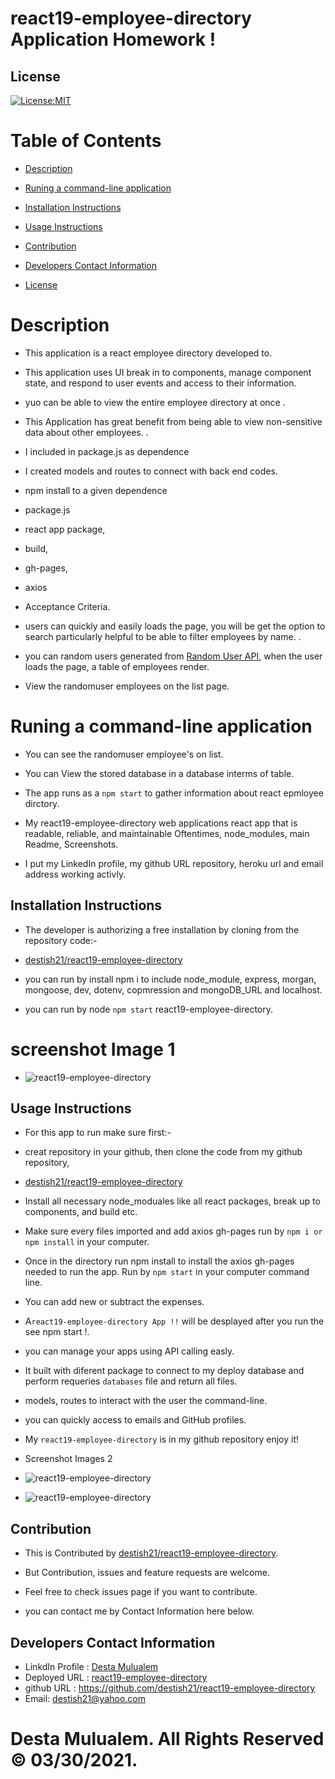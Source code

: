 # react19-employee-directory Application Homework !

   ## License
   [![License:MIT](https://img.shields.io/badge/License-MIT-yellow.svg)](https://opensource.org/licenses/MIT)

   # Table of Contents

   * [Description](#Description)

   * [Runing a command-line application ](#Runing-a-command-line-application) 

   * [Installation Instructions](#installation-instructions)
  
   * [Usage Instructions](#usage-instructions)
  
   * [Contribution](#Contribution)
  
   * [Developers Contact Information](#Developers-Contact-Information)

   * [License](#license)

   # Description

   * This application is a react employee directory  developed to.
   * This application uses UI break in to components, manage component state, and respond to user events and access to their information. 
   * yuo can be able to view the entire employee directory at once .
   * This Application has great benefit from being able to view non-sensitive data about other employees.
.
   * I included in package.js as dependence
   * I created models and routes to connect with back end codes.

   * npm install to a given dependence
   * package.js
   * react app package,
   * build,
   * gh-pages,
   * axios

   * Acceptance Criteria.

   * users can quickly and easily loads the page, you will be get the option to search particularly helpful to be able to filter employees by name.
.

   * you can random users generated from [Random User API](https://randomuser.me/), when the user loads the page, a table of employees render. 
   
   * View the randomuser employees  on the list page.

   #  Runing a command-line application 

   
   * You can  see the randomuser employee's on list.
 
   * You can View the stored database in a database interms of table.

   * The app runs as a `npm start` to gather information about react epmloyee dirctory. 

   * My react19-employee-directory web applications react app that is readable, reliable, and maintainable Oftentimes, node_modules,  main Readme, Screenshots.

   * I put my LinkedIn profile, my github URL repository, heroku url and email address working activly.

   ## Installation Instructions

   * The developer is authorizing a free installation by cloning from the repository code:- 

   * [destish21/react19-employee-directory](https://github.com/destish21/react19-employee-directory)

   * you can run by install npm i to include node_module, express, morgan, mongoose, dev, dotenv, copmression and mongoDB_URL and localhost.

   * you can run by node `npm start` react19-employee-directory.

   # screenshot Image 1
   * ![react19-employee-directory](./public/Images/screenshot1.png)

   ## Usage Instructions

   * For this app to run make sure first:-

   * creat repository in your github, then clone the code from my github repository,

   * [destish21/react19-employee-directory](https://github.com/destish21/react19-employee-directory)

   * Install all necessary  node_moduales like all react packages, break up to components, and build etc.

   * Make sure every files imported and add axios gh-pages run by `npm i or npm install`
     in your computer.

   * Once in the directory run npm install to install the axios gh-pages needed to run the app.
    Run by  `npm start` in your computer command line.

   * You can add new or subtract the expenses.

   * A`react19-employee-directory
     App !!` will be desplayed after you run the see npm start !. 

   * you can manage your apps using API calling easly.

   * It built with diferent package to connect to my deploy database and perform requeries `databases` file and return all files.

   * models, routes to interact with the user the command-line.


   * you can  quickly access to emails and GitHub profiles.

   * My `react19-employee-directory`
    is in my github repository enjoy it!
   * Screenshot Images 2
 
   * ![react19-employee-directory](./public/Images/screenshot2.png)
   * ![react19-employee-directory](./public/Images/screenshot3.png)
   
   ## Contribution

   * This is Contributed by [destish21/react19-employee-directory](https://github.com/destish21/react19-employee-directory). 
   
   * But Contribution, issues and feature requests are welcome.
   * Feel free to check issues page if you want to contribute. 
   * you can contact me by Contact Information here below.

   ## Developers Contact Information
   * LinkdIn Profile : [Desta Mulualem](https://www.linkedin.com/in/desta-mulualem-6718b1203/)
   * Deployed URL : [react19-employee-directory](https://destish21.github.io/react19-employee-directory/)
   * github URL :  https://github.com/destish21/react19-employee-directory
   * Email: destish21@yahoo.com
   
   # Desta Mulualem. All Rights Reserved © 03/30/2021.
